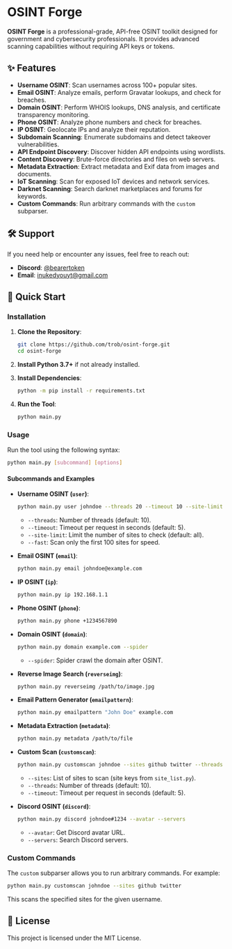 # OSINT Forge

**OSINT Forge** is a professional-grade, API-free OSINT toolkit designed for government and cybersecurity professionals. It provides advanced scanning capabilities without requiring API keys or tokens.

## ✨ Features

- **Username OSINT**: Scan usernames across 100+ popular sites.
- **Email OSINT**: Analyze emails, perform Gravatar lookups, and check for breaches.
- **Domain OSINT**: Perform WHOIS lookups, DNS analysis, and certificate transparency monitoring.
- **Phone OSINT**: Analyze phone numbers and check for breaches.
- **IP OSINT**: Geolocate IPs and analyze their reputation.
- **Subdomain Scanning**: Enumerate subdomains and detect takeover vulnerabilities.
- **API Endpoint Discovery**: Discover hidden API endpoints using wordlists.
- **Content Discovery**: Brute-force directories and files on web servers.
- **Metadata Extraction**: Extract metadata and Exif data from images and documents.
- **IoT Scanning**: Scan for exposed IoT devices and network services.
- **Darknet Scanning**: Search darknet marketplaces and forums for keywords.
- **Custom Commands**: Run arbitrary commands with the `custom` subparser.

## 🛠️ Support

If you need help or encounter any issues, feel free to reach out:
- **Discord**: [@bearertoken](https://discord.com)
- **Email**: inukedyouyt@gmail.com

## 🚀 Quick Start

### Installation

1. **Clone the Repository**:
   ```bash
   git clone https://github.com/trob/osint-forge.git
   cd osint-forge
   ```

2. **Install Python 3.7+** if not already installed.

3. **Install Dependencies**:
   ```bash
   python -m pip install -r requirements.txt
   ```

4. **Run the Tool**:
   ```bash
   python main.py
   ```

### Usage

Run the tool using the following syntax:
```bash
python main.py [subcommand] [options]
```

#### Subcommands and Examples

- **Username OSINT (`user`)**:
  ```bash
  python main.py user johndoe --threads 20 --timeout 10 --site-limit 50 --fast
  ```
  - `--threads`: Number of threads (default: 10).
  - `--timeout`: Timeout per request in seconds (default: 5).
  - `--site-limit`: Limit the number of sites to check (default: all).
  - `--fast`: Scan only the first 100 sites for speed.

- **Email OSINT (`email`)**:
  ```bash
  python main.py email johndoe@example.com
  ```

- **IP OSINT (`ip`)**:
  ```bash
  python main.py ip 192.168.1.1
  ```

- **Phone OSINT (`phone`)**:
  ```bash
  python main.py phone +1234567890
  ```

- **Domain OSINT (`domain`)**:
  ```bash
  python main.py domain example.com --spider
  ```
  - `--spider`: Spider crawl the domain after OSINT.

- **Reverse Image Search (`reverseimg`)**:
  ```bash
  python main.py reverseimg /path/to/image.jpg
  ```

- **Email Pattern Generator (`emailpattern`)**:
  ```bash
  python main.py emailpattern "John Doe" example.com
  ```

- **Metadata Extraction (`metadata`)**:
  ```bash
  python main.py metadata /path/to/file
  ```

- **Custom Scan (`customscan`)**:
  ```bash
  python main.py customscan johndoe --sites github twitter --threads 15 --timeout 10
  ```
  - `--sites`: List of sites to scan (site keys from `site_list.py`).
  - `--threads`: Number of threads (default: 10).
  - `--timeout`: Timeout per request in seconds (default: 5).

- **Discord OSINT (`discord`)**:
  ```bash
  python main.py discord johndoe#1234 --avatar --servers
  ```
  - `--avatar`: Get Discord avatar URL.
  - `--servers`: Search Discord servers.

### Custom Commands

The `custom` subparser allows you to run arbitrary commands. For example:
```bash
python main.py customscan johndoe --sites github twitter
```
This scans the specified sites for the given username.

## 📄 License

This project is licensed under the MIT License.
